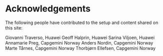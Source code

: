 # Acknowledgements

The following people have contributed to the setup and content shared on this site:

Giovanni Traverso, Huawei
Geoff Halprin, Huawei
Sarina Viljoen, Huawei
Annamarie Preg, Capgemini Norway
Anders Nordin, Capgemini Norway  
Marte Tårnes, Capgemini Norway
Thorbjørn Ellefsen, Capgemini Norway
